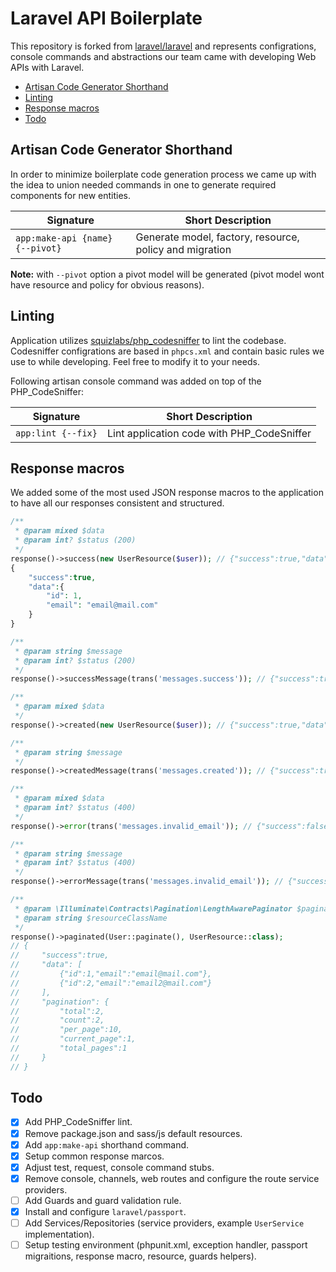 # Laravel API Boilerplate

This repository is forked from [laravel/laravel](https://github.com/laravel/laravel) and represents configrations, console commands and abstractions our team came with developing Web APIs with Laravel.

-   [Artisan Code Generator Shorthand](#artisan-code-generator-shorthand)
-   [Linting](#linting)
-   [Response macros](#response-macros)
-   [Todo](#todo)

## Artisan Code Generator Shorthand

In order to minimize boilerplate code generation process we came up with the idea to union needed commands in one to generate required components for new entities.

| Signature                       | Short Description                                       |
| ------------------------------- | ------------------------------------------------------- |
| `app:make-api {name} {--pivot}` | Generate model, factory, resource, policy and migration |

**Note:** with `--pivot` option a pivot model will be generated (pivot model wont have resource and policy for obvious reasons).

## Linting

Application utilizes [squizlabs/php_codesniffer](https://github.com/squizlabs/PHP_CodeSniffer) to lint the codebase.
Codesniffer configrations are based in `phpcs.xml` and contain basic rules we use to while developing. Feel free to modify it to your needs.

Following artisan console command was added on top of the PHP_CodeSniffer:

| Signature          | Short Description                          |
| ------------------ | ------------------------------------------ |
| `app:lint {--fix}` | Lint application code with PHP_CodeSniffer |

## Response macros

We added some of the most used JSON response macros to the application to have all our responses consistent and structured.

```php
/**
 * @param mixed $data
 * @param int? $status (200)
 */
response()->success(new UserResource($user)); // {"success":true,"data":{"id":1,"email":"email@mail.com"}}
{
    "success":true,
    "data":{
        "id": 1,
        "email": "email@mail.com"
    }
}

/**
 * @param string $message
 * @param int? $status (200)
 */
response()->successMessage(trans('messages.success')); // {"success":true,"data":{"message":"messages.success"}}

/**
 * @param mixed $data
 */
response()->created(new UserResource($user)); // {"success":true,"data":{"id":1,"email":"email@mail.com"}} <- status code 201

/**
 * @param string $message
 */
response()->createdMessage(trans('messages.created')); // {"success":true,"data":{"message":"messages.created"}} <- status code 201

/**
 * @param mixed $data
 * @param int? $status (400)
 */
response()->error(trans('messages.invalid_email')); // {"success":false,"error":"messages.invalid_email"} <- status code 400

/**
 * @param string $message
 * @param int? $status (400)
 */
response()->errorMessage(trans('messages.invalid_email')); // {"success":false,"error":{"message":"messages.invalid_email"}}

/**
 * @param \Illuminate\Contracts\Pagination\LengthAwarePaginator $paginator
 * @param string $resourceClassName
 */
response()->paginated(User::paginate(), UserResource::class);
// {
//     "success":true,
//     "data": [
//         {"id":1,"email":"email@mail.com"},
//         {"id":2,"email":"email2@mail.com"}
//     ],
//     "pagination": {
//         "total":2,
//         "count":2,
//         "per_page":10,
//         "current_page":1,
//         "total_pages":1
//     }
// }
```

## Todo

-   [x] Add PHP_CodeSniffer lint.
-   [x] Remove package.json and sass/js default resources.
-   [x] Add `app:make-api` shorthand command.
-   [x] Setup common response marcos.
-   [x] Adjust test, request, console command stubs.
-   [x] Remove console, channels, web routes and configure the route service providers.
-   [ ] Add Guards and guard validation rule.
-   [x] Install and configure `laravel/passport`.
-   [ ] Add Services/Repositories (service providers, example `UserService` implementation).
-   [ ] Setup testing environment (phpunit.xml, exception handler, passport migraitions, response macro, resource, guards helpers).
